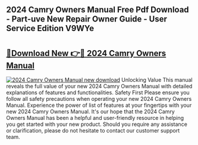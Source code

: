 ## 2024 Camry Owners Manual Free Pdf Download - Part-uve New Repair Owner Guide - User Service Edition V9WYe

# <h2><a href="http://bc30361.oget.top/?id=2024+Camry+Owners+Manual">🔗Download New 👉🔴 2024 Camry Owners Manual</a></h2>

[![2024 Camry Owners Manual new download](https://i.imgur.com/5g1atiW.png)](http://bc30361.oget.top/?id=2024+Camry+Owners+Manual)
Unlocking Value This manual reveals the full value of your new 2024 Camry Owners Manual with detailed explanations of features and functionalities. Safety First Please ensure you follow all safety precautions when operating your new 2024 Camry Owners Manual. Experience the power of list of features at your fingertips with your new 2024 Camry Owners Manual. It's our hope that the 2024 Camry Owners Manual has been a helpful and user-friendly resource in helping you get started with your new product. Should you require any assistance or clarification, please do not hesitate to contact our customer support team.
